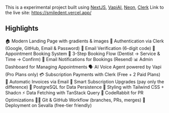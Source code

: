 This is a experimental project built using [NextJS](https://nextjs.org/), [VapiAI](https://vapi.ai/), [Neon](https://neon.com/), [Clerk](https://clerk.com/)
Link to the live site: https://smiledent.vercel.app/

## Highlights
🏠 Modern Landing Page with gradients & images
🔐 Authentication via Clerk (Google, GitHub, Email & Password)
🔑 Email Verification (6-digit code)
📅 Appointment Booking System
🦷 3-Step Booking Flow (Dentist → Service & Time → Confirm)
📩 Email Notifications for Bookings (Resend)
📊 Admin Dashboard for Managing Appointments
🗣️ AI Voice Agent powered by Vapi (Pro Plans only)
💳 Subscription Payments with Clerk (Free + 2 Paid Plans)
🧾 Automatic Invoices via Email
💸 Smart Subscription Upgrades (pay only the difference)
📂 PostgreSQL for Data Persistence
🎨 Styling with Tailwind CSS + Shadcn
⚡ Data Fetching with TanStack Query
🤖 CodeRabbit for PR Optimizations
🧑‍💻 Git & GitHub Workflow (branches, PRs, merges)
🚀 Deployment on Sevalla (free-tier friendly)